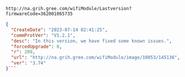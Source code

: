 `http://na.grih.gree.com/wifiModule/Lastversion?firmwareCode=362001065735`

```json
{
  "CreateDate": "2023-07-14 02:41:25",
  "commProtVer": "V1.2.1",
  "desc": "In this version, we have fixed some known issues.",
  "forcedUpgrade": 0,
  "r": 200,
  "url": "http://na.grih.gree.com/wifiModule/image/10053/145136",
  "ver": "3.74"
}```